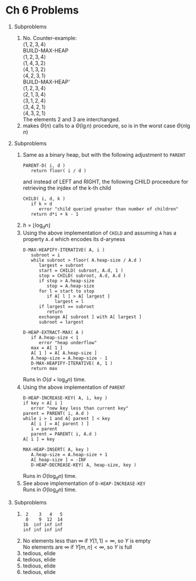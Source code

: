 # Ch 6 Problems

1. Subproblems
   1. No. Counter-example:\
      $\langle 1, 2,3, 4 \rangle$\
      BUILD-MAX-HEAP\
      $\langle 1, 2,3, 4 \rangle$\
      $\langle 1, 4,3, 2 \rangle$\
      $\langle 4, 1,3, 2 \rangle$\
      $\langle 4, 2,3, 1 \rangle$\
      BUILD-MAX-HEAP'\
      $\langle 1, 2,3, 4 \rangle$\
      $\langle 2, 1,3, 4 \rangle$\
      $\langle 3, 1,2, 4 \rangle$\
      $\langle 3, 4,2, 1 \rangle$\
      $\langle 4, 3,2, 1 \rangle$\
      The elements 2 and 3 are interchanged.   
   2. makes $\Theta(n)$ calls to a $\Theta(\lg{n})$ procedure, so is in the worst case $\Theta(n\lg{n})$

2. Subproblems
   1. Same as a binary heap, but with the following adjustment to `PARENT`
      ```
      PARENT-D( i, d )
         return floor( i / d )
      ```
      and instead of LEFT and RIGHT, the following CHILD proceedure for retrieving the injdex of the k-th child
      ```
      CHILD( i, d, k )
         if k > d
            error "child queried greater than number of children"
         return d*i + k - 1
      ```
   2. $h=\lfloor\log_dn\rfloor$
   3. Using the above implementation of `CHILD` and assuming `A` has a property `A.d` which encodes its d-aryness
      ```
      D-MAX-HEAPIFY-ITERATIVE( A, i )
         subroot = i
         while subroot > floor( A.heap-size / A.d )
            largest = subroot
            start = CHILD( subroot, A.d, 1 )
            stop = CHILD( subroot, A.d, A.d )
            if stop > A.heap-size
               stop = A.heap-size
            for l = start to stop
               if A[ l ] > A[ largest ]
                  largest = l
            if largest == subroot
               return
            exchange A[ subroot ] with A[ largest ]
            subroot = largest

      D-HEAP-EXTRACT-MAX( A )
         if A.heap-size < 1
            error "heap underflow"
         max = A[ 1 ]
         A[ 1 ] = A[ A.heap-size ]
         A.heap-size = A.heap-size - 1
         D-MAX-HEAPIFY-ITERATIVE( A, 1 )
         return max
      ```
      Runs in $O(d+\log_dn)$ time.
   4. Using the above implementation of `PARENT`
      ```
      D-HEAP-INCREASE-KEY( A, i, key )
      if key < A[ i ]
         error "new key less than current key"
      parent = PARENT( i, A.d )
      while i > 1 and A[ parent ] < key
         A[ i ] = A[ parent ) ]
         i = parent
         parent = PARENT( i, A.d )
      A[ i ] = key

      MAX-HEAP-INSERT( A, key )
         A.heap-size = A.heap-size + 1
         A[ heap-size ] = -INF
         D-HEAP-DECREASE-KEY( A, heap-size, key )
      ```
      Runs in $O(\log_dn)$ time.
   5. See above implementation of `D-HEAP-INCREASE-KEY`\
      Runs in $O(\log_dn)$ time.

3. Subproblems
   1. ```
       2    3   4   5
       8    9  12  14
      16  inf inf inf
      inf inf inf inf
      ```
   2. No elements less than $\infty$ if $Y[1,1]=\infty$, so $Y$ is empty\
      No elements are $\infty$ if $Y[m,n]<\infty$, so $Y$ is full
   3. tedious, elide
   4. tedious, elide
   5. tedious, elide
   6. tedious, elide